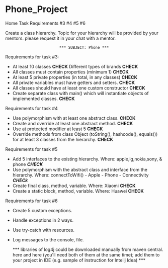 # Phone_Project
Home Task Requirements #3 #4 #5 #6

Create a class hierarchy. Topic for your hierarchy will be provided by your mentors.
           please request it in your chat with a mentor.
 
                            *** SUBJECT: Phone ***

Requirements for task #3:
- At least 10 classes **CHECK** Different types of brands **CHECK**
- All classes must contain properties (minimum 1) **CHECK**
- At least 5 private properties (in total, in any classes) **CHECK**
- All private variables must have getters and setters. **CHECK**
- All classes should have at least one custom constructor **CHECK**
- Create separate class with main() which will instantiate objects of implemented classes. **CHECK**
 
Requirements for task #4
- Use polymorphism with at least one abstract class. **CHECK**
- Create and override at least one abstract method. **CHECK**
- Use at protected modifier at least 5  **CHECK**
- Override methods from class Object (toString(), hashcode(), equals())
    for at least 3 classes from the hierarchy. **CHECK**
 
Requirements for task #5
- Add 5 interfaces to the existing hierarchy.
            Where: apple,lg,nokia,sony, & phone ***CHECK***
- Use polymorphism with the abstract class and interface from the hierarchy.
            Where: connectToWifi() - Apple - Phone - Connectivity *****CHECk*****
- Create final class, method, variable.
            Where: Xiaomi ****CHECK****
- Create a static block, method, variable.
            Where: Huawei ****CHECK****

Requirements for task #6
- Create 5 custom exceptions.
- Handle exceptions in 2 ways.
- Use try-catch with resources.
- Log messages to the console, file.
    
  *** libraries of log4j could be downloaded manually from maven central.
    here and here (you'll need both of them at the same time); add them to your project in IDE 
    (e.g. sample of instruction for Intellj Idea) ***
